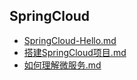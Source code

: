 ## SpringCloud
  - [SpringCloud-Hello.md](springcloud/SpringCloud-Hello.md)
  - [搭建SpringCloud项目.md](springcloud/搭建SpringCloud项目.md)
  - [如何理解微服务.md](springcloud/如何理解微服务.md)

  
